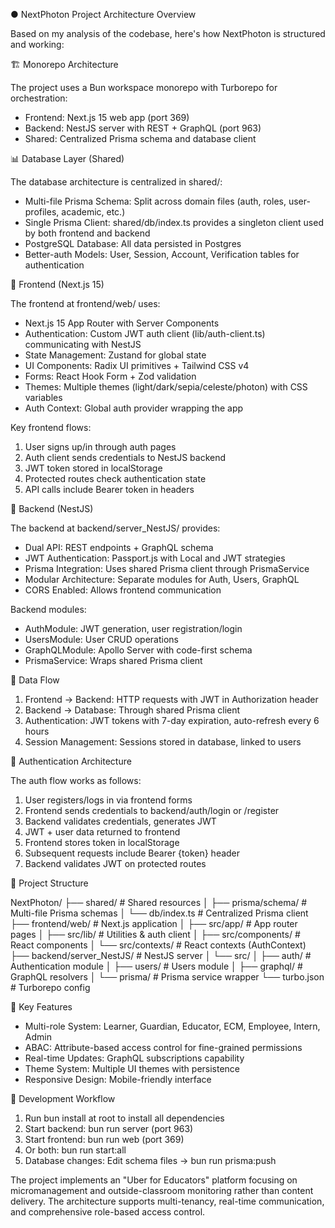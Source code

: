 ● NextPhoton Project Architecture Overview

  Based on my analysis of the codebase, here's how NextPhoton is structured and
  working:

  🏗️ Monorepo Architecture

  The project uses a Bun workspace monorepo with Turborepo for orchestration:
  - Frontend: Next.js 15 web app (port 369)
  - Backend: NestJS server with REST + GraphQL (port 963)
  - Shared: Centralized Prisma schema and database client

  📊 Database Layer (Shared)

  The database architecture is centralized in shared/:
  - Multi-file Prisma Schema: Split across domain files (auth, roles, user-profiles,
  academic, etc.)
  - Single Prisma Client: shared/db/index.ts provides a singleton client used by both
  frontend and backend
  - PostgreSQL Database: All data persisted in Postgres
  - Better-auth Models: User, Session, Account, Verification tables for authentication

  🎨 Frontend (Next.js 15)

  The frontend at frontend/web/ uses:
  - Next.js 15 App Router with Server Components
  - Authentication: Custom JWT auth client (lib/auth-client.ts) communicating with
  NestJS
  - State Management: Zustand for global state
  - UI Components: Radix UI primitives + Tailwind CSS v4
  - Forms: React Hook Form + Zod validation
  - Themes: Multiple themes (light/dark/sepia/celeste/photon) with CSS variables
  - Auth Context: Global auth provider wrapping the app

  Key frontend flows:
  1. User signs up/in through auth pages
  2. Auth client sends credentials to NestJS backend
  3. JWT token stored in localStorage
  4. Protected routes check authentication state
  5. API calls include Bearer token in headers

  🚀 Backend (NestJS)

  The backend at backend/server_NestJS/ provides:
  - Dual API: REST endpoints + GraphQL schema
  - JWT Authentication: Passport.js with Local and JWT strategies
  - Prisma Integration: Uses shared Prisma client through PrismaService
  - Modular Architecture: Separate modules for Auth, Users, GraphQL
  - CORS Enabled: Allows frontend communication

  Backend modules:
  - AuthModule: JWT generation, user registration/login
  - UsersModule: User CRUD operations
  - GraphQLModule: Apollo Server with code-first schema
  - PrismaService: Wraps shared Prisma client

  🔄 Data Flow

  1. Frontend → Backend: HTTP requests with JWT in Authorization header
  2. Backend → Database: Through shared Prisma client
  3. Authentication: JWT tokens with 7-day expiration, auto-refresh every 6 hours
  4. Session Management: Sessions stored in database, linked to users

  🔐 Authentication Architecture

  The auth flow works as follows:
  1. User registers/logs in via frontend forms
  2. Frontend sends credentials to backend/auth/login or /register
  3. Backend validates credentials, generates JWT
  4. JWT + user data returned to frontend
  5. Frontend stores token in localStorage
  6. Subsequent requests include Bearer {token} header
  7. Backend validates JWT on protected routes

  📁 Project Structure

  NextPhoton/
  ├── shared/                  # Shared resources
  │   ├── prisma/schema/      # Multi-file Prisma schemas
  │   └── db/index.ts         # Centralized Prisma client
  ├── frontend/web/           # Next.js application
  │   ├── src/app/           # App router pages
  │   ├── src/lib/           # Utilities & auth client
  │   ├── src/components/    # React components
  │   └── src/contexts/      # React contexts (AuthContext)
  ├── backend/server_NestJS/  # NestJS server
  │   └── src/
  │       ├── auth/          # Authentication module
  │       ├── users/         # Users module
  │       ├── graphql/       # GraphQL resolvers
  │       └── prisma/        # Prisma service wrapper
  └── turbo.json             # Turborepo config

  🎯 Key Features

  - Multi-role System: Learner, Guardian, Educator, ECM, Employee, Intern, Admin
  - ABAC: Attribute-based access control for fine-grained permissions
  - Real-time Updates: GraphQL subscriptions capability
  - Theme System: Multiple UI themes with persistence
  - Responsive Design: Mobile-friendly interface

  🔧 Development Workflow

  1. Run bun install at root to install all dependencies
  2. Start backend: bun run server (port 963)
  3. Start frontend: bun run web (port 369)
  4. Or both: bun run start:all
  5. Database changes: Edit schema files → bun run prisma:push

  The project implements an "Uber for Educators" platform focusing on micromanagement
  and outside-classroom monitoring rather than content delivery. The architecture
  supports multi-tenancy, real-time communication, and comprehensive role-based access
   control.
